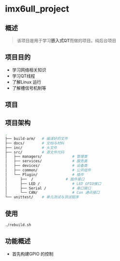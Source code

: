 # imx6ull_project

## 概述
> 该项目是用于学习**嵌入式QT**而做的项目。纯后台项目

## 项目目的
- 学习网络相关知识
- 学习QT线程
- 了解Linux 运行
- 了解槽信号机制等


## 项目
## 项目架构

```bash
.  
├── build-arm/   # 编译好的文件  
├── docs/        # 文档与材料  
├── inc/         # 头文件  
├── src/         # 源文件代码  
│   ├── managers/              # 管理类
│   ├── services/              # 服务类
│   ├── devices/               # 设备类
│   ├── common/                # 公共组件
│   └── Plugin/                # 插件
│      ├──  /               # 插件接口
│      ├── LED /               # LED GPIO接口
│      ├── Serial /            # 串口接口
│      └── CAN/                # Can 通讯接口
└── unittest/    # 单元测试与测试程序
```
## 使用

```sh
./rebuild.sh
```

## 功能概述
- 首先构建GPIO 的控制
